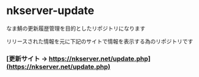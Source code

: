 # nkserver-update
なま鯖の更新履歴管理を目的としたリポジトリになります

リリースされた情報を元に下記のサイトで情報を表示する為のリポジトリです
### [更新サイト -> https://nkserver.net/update.php](https://nkserver.net/update.php)
